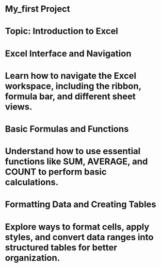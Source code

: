 <h1>My_first Project<h1/>
  
 <h1>Topic: Introduction to Excel<h1/>

<h1>Excel Interface and Navigation<h1/> 
Learn how to navigate the Excel workspace, including the ribbon, formula bar, and different sheet views.
  
<h1>Basic Formulas and Functions<h1/>
Understand how to use essential functions like SUM, AVERAGE, and COUNT to perform basic calculations.
  
<h1>Formatting Data and Creating Tables<h1/>
Explore ways to format cells, apply styles, and convert data ranges into structured tables for better organization.

